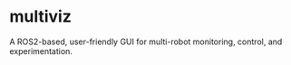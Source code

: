 # multiviz
A ROS2-based, user-friendly GUI for multi-robot monitoring, control, and experimentation.
